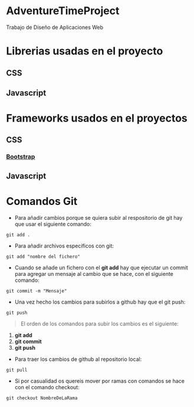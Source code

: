 # AdventureTimeProject
Trabajo de Diseño de Aplicaciones Web

# Librerias usadas en el proyecto
## CSS

## Javascript

# Frameworks usados en el proyectos

## CSS

### [Bootstrap](https://getbootstrap.com/docs/5.0/getting-started/introduction/)

## Javascript

# Comandos Git

- Para añadir cambios porque se quiera subir al respositorio de git hay que usar el siguiente comando:

```
git add . 
```
- Para añadir archivos específicos con git:
```
git add "nombre del fichero"
```

- Cuando se añade un fichero con el **git add** hay que ejecutar un commit para agregar un mensaje al cambio que se hace, con el siguiente comando:

```
git commit -m "Mensaje"
```

- Una vez hecho los cambios para subirlos a github hay que el git push:

```
git push
```
> El orden de los comandos para subir los cambios es el siguiente:    
1.  **git add**
2.  **git commit**
3.  **git push**
- Para traer los cambios de github al repositorio local:

```
git pull
```

- Si por casualidad os quereis mover por ramas con comandos se hace con el comando checkout:

```
git checkout NombreDeLaRama
```

